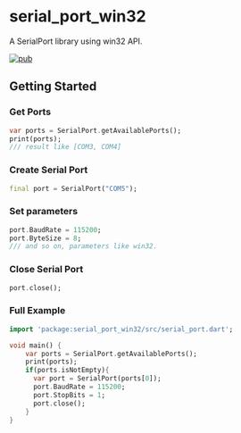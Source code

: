 # serial_port_win32

A SerialPort library using win32 API.

[![pub](https://img.shields.io/pub/v/serial_port_win32?color=blue)](https://pub.dev/packages/serial_port_win32)

## Getting Started

### Get Ports

```dart
var ports = SerialPort.getAvailablePorts();
print(ports);
/// result like [COM3, COM4]
```

### Create Serial Port

```dart
final port = SerialPort("COM5");
```

### Set parameters

```dart
port.BaudRate = 115200;
port.ByteSize = 8;
/// and so on, parameters like win32.
```

### Close Serial Port

```dart
port.close();
```

### Full Example

```dart
import 'package:serial_port_win32/src/serial_port.dart';

void main() {
    var ports = SerialPort.getAvailablePorts();
    print(ports);
    if(ports.isNotEmpty){
      var port = SerialPort(ports[0]);
      port.BaudRate = 115200;
      port.StopBits = 1;
      port.close();
    }
}
```
